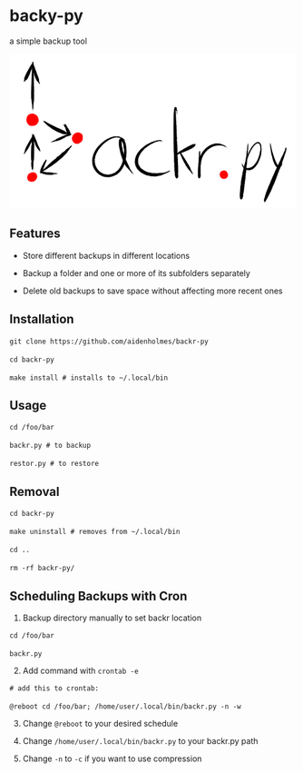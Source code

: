 # backy-py

a simple backup tool

![logo](logo.png)

## Features

- Store different backups in different locations

- Backup a folder and one or more of its subfolders separately

- Delete old backups to save space without affecting more recent ones

## Installation

```
git clone https://github.com/aidenholmes/backr-py

cd backr-py

make install # installs to ~/.local/bin
```

## Usage

```
cd /foo/bar

backr.py # to backup

restor.py # to restore
```

## Removal

```
cd backr-py

make uninstall # removes from ~/.local/bin

cd ..

rm -rf backr-py/
```

## Scheduling Backups with Cron

1. Backup directory manually to set backr location

```
cd /foo/bar

backr.py
```

2. Add command with `crontab -e`

```
# add this to crontab:

@reboot cd /foo/bar; /home/user/.local/bin/backr.py -n -w
```

3. Change `@reboot` to your desired schedule

4. Change `/home/user/.local/bin/backr.py` to your backr.py path

5. Change `-n` to `-c` if you want to use compression
